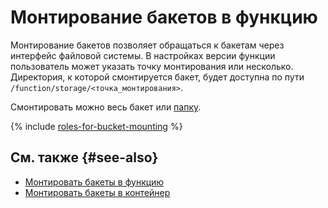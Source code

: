 # Монтирование бакетов в функцию

Монтирование бакетов позволяет обращаться к бакетам через интерфейс файловой системы. В настройках версии функции пользователь может указать точку монтирования или несколько. Директория, к которой смонтируется бакет, будет доступна по пути `/function/storage/<точка_монтирования>`.

Смонтировать можно весь бакет или [папку](../../storage/concepts/object#folder).


{% include [roles-for-bucket-mounting](../../_includes/functions/roles-for-bucket-mounting.md) %}

## См. также {#see-also}

* [Монтировать бакеты в функцию](../operations/function/mount-bucket.md)
* [Монтировать бакеты в контейнер](../../serverless-containers/operations/mount-bucket.md)

